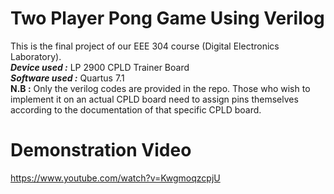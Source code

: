 # Two Player Pong Game Using Verilog
This is the final project of our EEE 304 course (Digital Electronics Laboratory).  
_**Device used :**_ LP 2900 CPLD Trainer Board  
_**Software used :**_ Quartus 7.1  
__**N.B** :__ Only the verilog codes are provided in the repo. Those who wish to implement it on an actual CPLD board need to assign pins themselves according to the documentation of that specific CPLD board.
# Demonstration Video
https://www.youtube.com/watch?v=KwgmoqzcpjU
